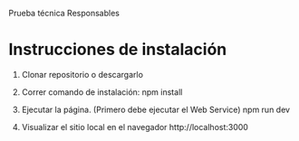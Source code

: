 Prueba técnica Responsables


# Instrucciones de instalación

1. Clonar repositorio o descargarlo

2. Correr comando de instalación: 
npm install

3. Ejecutar la página. (Primero debe ejecutar el Web Service)
npm run dev

4. Visualizar el sitio local en el navegador
http://localhost:3000

